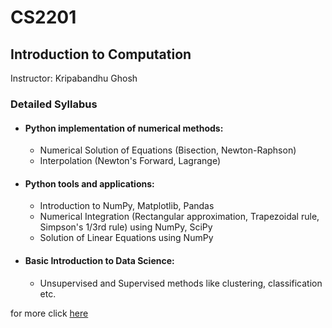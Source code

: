 # CS2201
## Introduction to Computation
Instructor: Kripabandhu Ghosh

### Detailed Syllabus

- #### Python implementation of numerical methods: 
  - Numerical Solution of Equations (Bisection, Newton-Raphson)
  - Interpolation (Newton's Forward, Lagrange)

- #### Python tools and applications:
  - Introduction to NumPy, Matplotlib, Pandas
  - Numerical Integration (Rectangular approximation, Trapezoidal rule, Simpson's 1/3rd rule) using NumPy, SciPy
  - Solution of Linear Equations using NumPy

- #### Basic Introduction to Data Science:
  - Unsupervised and Supervised methods like clustering, classification etc.

for more click [here](https://www.iiserkol.ac.in/teaching-plan/course/2023/Spring/CS2201/)